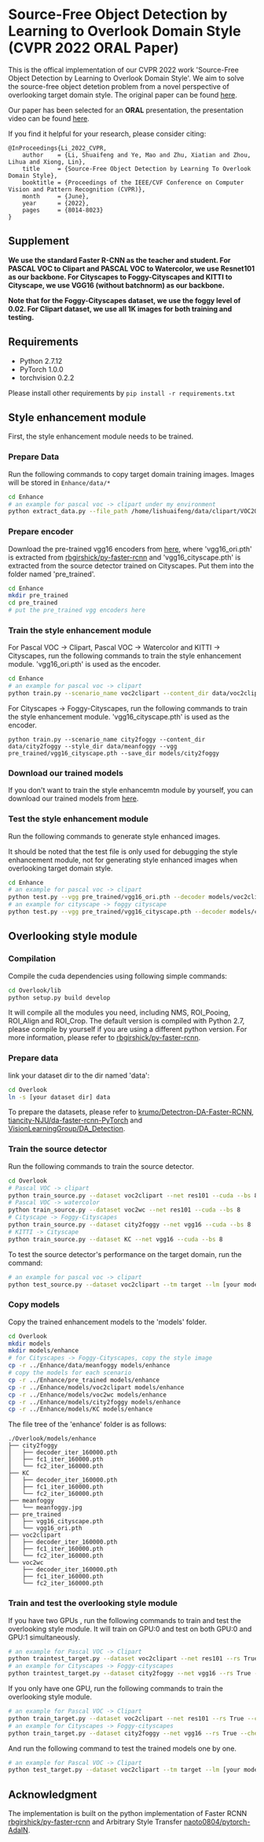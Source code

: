 # Source-Free Object Detection by Learning to Overlook Domain Style (CVPR 2022 ORAL Paper)

This is the offical implementation of our CVPR 2022 work 'Source-Free Object Detection by Learning to Overlook Domain Style'. We aim to solve the source-free object detetion problem from a novel perspective of overlooking target domain style. The original paper can be found [here](https://openaccess.thecvf.com/content/CVPR2022/html/Li_Source-Free_Object_Detection_by_Learning_To_Overlook_Domain_Style_CVPR_2022_paper.html).

Our paper has been selected for an **ORAL** presentation, the presentation video can be found [here](https://www.youtube.com/watch?v=A7vBStzBZLY).

If you find it helpful for your research, please consider citing:

```
@InProceedings{Li_2022_CVPR,
    author    = {Li, Shuaifeng and Ye, Mao and Zhu, Xiatian and Zhou, Lihua and Xiong, Lin},
    title     = {Source-Free Object Detection by Learning To Overlook Domain Style},
    booktitle = {Proceedings of the IEEE/CVF Conference on Computer Vision and Pattern Recognition (CVPR)},
    month     = {June},
    year      = {2022},
    pages     = {8014-8023}
}
```
## Supplement
**We use the standard Faster R-CNN as the teacher and student. For PASCAL VOC to Clipart and PASCAL VOC to Watercolor, we use Resnet101 as our backbone. For Cityscapes to Foggy-Cityscapes and KITTI to Cityscape, we use VGG16 (without batchnorm) as our backbone.**

**Note that for the Foggy-Cityscapes dataset, we use the foggy level of 0.02. For Clipart dataset, we use all 1K images for both training and testing.**

## Requirements

- Python 2.7.12
- PyTorch 1.0.0
- torchvision 0.2.2

Please install other requirements by `pip install -r requirements.txt`

## Style enhancement module

First, the style enhancement module needs to be trained.

### Prepare Data

Run the following commands to copy target domain training images. Images will be stored in `Enhance/data/*`

```bash
cd Enhance
# an example for pascal voc -> clipart under my environment
python extract_data.py --file_path /home/lishuaifeng/data/clipart/VOC2007/ImageSets/Main/traintest1k.txt --images_folder /home/lishuaifeng/data/clipart/VOC2007/JPEGImages --scenario_name voc2clipart --image_suffix jpg
```
### Prepare encoder
Download the pre-trained vgg16 encoders from [here](https://drive.google.com/file/d/1d0lR7Nkt_iRjH-xY7a2Aq8nuUvm_jAuc/view?usp=sharing), where 'vgg16_ori.pth' is extracted from [rbgirshick/py-faster-rcnn](https://github.com/jwyang/faster-rcnn.pytorch#pretrained-model) and 'vgg16_cityscape.pth' is extracted from the source detector trained on Cityscapes. Put them into the folder named 'pre_trained'.
```bash
cd Enhance
mkdir pre_trained
cd pre_trained
# put the pre_trained vgg encoders here
```

### Train the style enhancement module
For Pascal VOC -> Clipart, Pascal VOC -> Watercolor and KITTI -> Cityscapes, run the following commands to train the style enhancement module. 'vgg16_ori.pth' is used as the encoder.
```bash
cd Enhance
# an example for pascal voc -> clipart
python train.py --scenario_name voc2clipart --content_dir data/voc2clipart --style_dir data/voc2clipart --vgg pre_trained/vgg16_ori.pth --save_dir models/voc2clipart
```
For Cityscapes -> Foggy-Cityscapes, run the following commands to train the style enhancement module. 'vgg16_cityscape.pth' is used as the encoder.
```
python train.py --scenario_name city2foggy --content_dir data/city2foggy --style_dir data/meanfoggy --vgg pre_trained/vgg16_cityscape.pth --save_dir models/city2foggy
```
### Download our trained models
If you don't want to train the style enhancemtn module by yourself, you can download our trained models from [here](https://drive.google.com/file/d/1klPyu_ql9tQZPKmwlSsF4Z4hbLy5q2fa/view?usp=sharing).
### Test the style enhancement module
Run the following commands to generate style enhanced images.

It should be noted that the test file is only used for debugging the style enhancement module, not for generating style enhanced images when overlooking target domain style.
```bash
cd Enhance
# an example for pascal voc -> clipart
python test.py --vgg pre_trained/vgg16_ori.pth --decoder models/voc2clipart/decoder_iter_160000.pth --fc1 models/voc2clipart/fc1_iter_160000.pth --fc2 models/voc2clipart/fc2_iter_160000.pth --content_dir data/voc2clipart --style_dir data/voc2clipart --output output/voc2clipart --alpha 1.0
# an example for cityscape -> foggy cityscape
python test.py --vgg pre_trained/vgg16_cityscape.pth --decoder models/city2foggy/decoder_iter_160000.pth --fc1 models/city2foggy/fc1_iter_160000.pth --fc2 models/city2foggy/fc2_iter_160000.pth --content_dir data/city2foggy --style_dir data/meanfoggy --output output/city2foggy --alpha 1.0
```

## Overlooking style module

### Compilation

Compile the cuda dependencies using following simple commands:

```bash 
cd Overlook/lib
python setup.py build develop
```
It will compile all the modules you need, including NMS, ROI_Pooing, ROI_Align and ROI_Crop. The default version is compiled with Python 2.7, please compile by yourself if you are using a different python version. For more information, please refer to [rbgirshick/py-faster-rcnn](https://github.com/jwyang/faster-rcnn.pytorch/tree/pytorch-1.0#compilation).

### Prepare data
link your dataset dir to the dir named 'data':
```bash
cd Overlook
ln -s [your dataset dir] data
```
To prepare the datasets, please refer to [krumo/Detectron-DA-Faster-RCNN](https://github.com/krumo/Detectron-DA-Faster-RCNN#usage-example), [tiancity-NJU/da-faster-rcnn-PyTorch](https://github.com/tiancity-NJU/da-faster-rcnn-PyTorch) and [VisionLearningGroup/DA_Detection](https://github.com/VisionLearningGroup/DA_Detection#data-preparation).

### Train the source detector
Run the following commands to train the source detector.
```bash
cd Overlook
# Pascal VOC -> clipart
python train_source.py --dataset voc2clipart --net res101 --cuda --bs 8
# Pascal VOC -> watercolor
python train_source.py --dataset voc2wc --net res101 --cuda --bs 8
# Cityscape -> Foggy-Cityscapes
python train_source.py --dataset city2foggy --net vgg16 --cuda --bs 8
# KITTI -> Cityscape
python train_source.py --dataset KC --net vgg16 --cuda --bs 8
```
To test the source detector's performance on the target domain, run the command:
```bash
# an example for pascal voc -> clipart
python test_source.py --dataset voc2clipart --tm target --lm [your model path] --net res101 --cuda
```

### Copy models
Copy the trained enhancement models to the 'models' folder. 
```bash
cd Overlook
mkdir models
mkdir models/enhance
# for Cityscapes -> Foggy-Cityscapes, copy the style image
cp -r ../Enhance/data/meanfoggy models/enhance
# copy the models for each scenario
cp -r ../Enhance/pre_trained models/enhance
cp -r ../Enhance/models/voc2clipart models/enhance
cp -r ../Enhance/models/voc2wc models/enhance
cp -r ../Enhance/models/city2foggy models/enhance
cp -r ../Enhance/models/KC models/enhance
```
The file tree of the 'enhance' folder is as follows:
```
./Overlook/models/enhance
├── city2foggy
│   ├── decoder_iter_160000.pth
│   ├── fc1_iter_160000.pth
│   └── fc2_iter_160000.pth
├── KC
│   ├── decoder_iter_160000.pth
│   ├── fc1_iter_160000.pth
│   └── fc2_iter_160000.pth
├── meanfoggy
│   └── meanfoggy.jpg
├── pre_trained
│   ├── vgg16_cityscape.pth
│   └── vgg16_ori.pth
├── voc2clipart
│   ├── decoder_iter_160000.pth
│   ├── fc1_iter_160000.pth
│   └── fc2_iter_160000.pth
└── voc2wc
    ├── decoder_iter_160000.pth
    ├── fc1_iter_160000.pth
    └── fc2_iter_160000.pth
```
### Train and test the overlooking style module
If you have two GPUs , run the following commands to train and test the overlooking style module. It will train on GPU:0 and test on both GPU:0 and GPU:1 simultaneously.
```bash
# an example for Pascal VOC -> Clipart
python traintest_target.py --dataset voc2clipart --net res101 --rs True --checksession_source [your source detector session] --checkepoch_source [your source detector epoch] --checkpoint_source [your source detector point] --bs 1 --cuda --epochs 3 --random_style --style_add_alpha 1.0 --encoder_path models/enhance/pre_trained/vgg16_ori.pth --decoder_path models/enhance/voc2clipart/decoder_iter_160000.pth --fc1 models/enhance/voc2clipart/fc1_iter_160000.pth --fc2 models/enhance/voc2clipart/fc2_iter_160000.pth
# an example for Cityscapes -> Foggy-cityscapes
python traintest_target.py --dataset city2foggy --net vgg16 --rs True --checksession_source [your source detector session] --checkepoch_source [your source detector epoch] --checkpoint_source [your source detector point] --bs 1 --cuda --epochs 1 --style_add_alpha 0.4 --style_path models/enhance/meanfoggy/meanfoggy.jpg --encoder_path models/enhance/pre_trained/vgg16_cityscape.pth --decoder_path models/enhance/city2foggy/decoder_iter_160000.pth --fc1 models/enhance/city2foggy/fc1_iter_160000.pth --fc2 models/vgg16/city2foggy/fc2_iter_160000.pth
```
If you only have one GPU, run the following commands to train the overlooking style module.
```bash
# an example for Pascal VOC -> Clipart
python train_target.py --dataset voc2clipart --net res101 --rs True --checksession_source [your source detector session] --checkepoch_source [your source detector epoch] --checkpoint_source [your source detector point] --bs 1 --cuda --epochs 3 --random_style --style_add_alpha 1.0 --encoder_path models/enhance/pre_trained/vgg16_ori.pth --decoder_path models/enhance/voc2clipart/decoder_iter_160000.pth --fc1 models/enhance/voc2clipart/fc1_iter_160000.pth --fc2 models/enhance/voc2clipart/fc2_iter_160000.pth
# an example for Cityscapes -> Foggy-cityscapes
python train_target.py --dataset city2foggy --net vgg16 --rs True --checksession_source [your source detector session] --checkepoch_source [your source detector epoch] --checkpoint_source [your source detector point] --bs 1 --cuda --epochs 1 --style_add_alpha 0.4 --style_path models/enhance/meanfoggy/meanfoggy.jpg --encoder_path models/enhance/pre_trained/vgg16_cityscape.pth --decoder_path models/enhance/city2foggy/decoder_iter_160000.pth --fc1 models/enhance/city2foggy/fc1_iter_160000.pth --fc2 models/vgg16/city2foggy/fc2_iter_160000.pth
```
And run the following command to test the trained models one by one.
```bash
# an example for Pascal VOC -> Clipart
python test_target.py --dataset voc2clipart --tm target --lm [your model path] --net res101 --cuda
```

## Acknowledgment

The implementation is built on the python implementation of Faster RCNN [rbgirshick/py-faster-rcnn](https://github.com/rbgirshick/py-faster-rcnn) and Arbitrary Style Transfer [naoto0804/pytorch-AdaIN](https://github.com/naoto0804/pytorch-AdaIN).